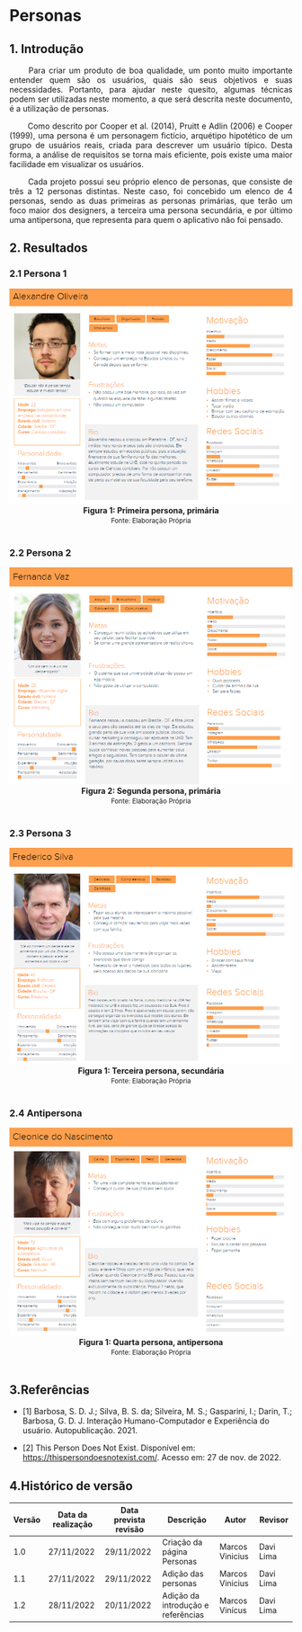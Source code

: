 # Personas

## 1. Introdução

<p align = "justify"> &emsp;&emsp; Para criar um produto de boa qualidade, um ponto muito importante entender quem são os usuários, quais são seus objetivos e suas necessidades. Portanto, para ajudar neste quesito, algumas técnicas podem ser utilizadas neste momento, a que será descrita neste documento, é a utilização de personas.


<p align = "justify"> &emsp;&emsp; Como descrito por  Cooper et al. (2014), Pruitt e Adlin (2006) e Cooper (1999), uma persona é um personagem fictício, arquétipo hipotético de um grupo de usuários reais,
criada para descrever um usuário típico. Desta forma, a análise de requisitos se torna mais eficiente, pois existe uma maior facilidade em visualizar os usuários. 

<p align = "justify"> &emsp;&emsp; Cada projeto possui seu próprio elenco de personas, que consiste de três a 12 personas distintas. Neste caso, foi concebido um elenco de 4 personas, sendo as duas primeiras as personas primárias, que terão um foco maior dos designers, a terceira uma persona secundária, e por último uma antipersona, que representa para quem o aplicativo não foi pensado.


## 2. Resultados

### 2.1 Persona 1

<img src = ..\Assets\personas\Persona1.png>

<figcaption align='center'>
    <b>Figura 1: Primeira persona, primária</b>
    <br><small>Fonte: Elaboração Própria</small>
</figcaption> </center> <br />


### 2.2 Persona 2

<img src = ..\Assets\personas\Persona2.png>

<figcaption align='center'>
    <b>Figura 2: Segunda persona, primária</b>
    <br><small>Fonte: Elaboração Própria</small>
</figcaption> </center> <br />


### 2.3 Persona 3

<img src = ..\Assets\personas\Persona3.png>

<figcaption align='center'>
    <b>Figura 1: Terceira persona, secundária</b>
    <br><small>Fonte: Elaboração Própria</small>
</figcaption> </center> <br />


### 2.4 Antipersona

<img src = ..\Assets\personas\Persona4.png>

<figcaption align='center'>
    <b>Figura 1: Quarta persona, antipersona</b>
    <br><small>Fonte: Elaboração Própria</small>
</figcaption> </center> <br />


## 3.Referências

- [1] Barbosa, S. D. J.; Silva, B. S. da; Silveira, M. S.; Gasparini, I.; Darin, T.; Barbosa, G. D. J. Interação Humano-Computador e Experiência do usuário. Autopublicação. 2021.

- [2] This Person Does Not Exist. Disponível em: https://thispersondoesnotexist.com/. Acesso em: 27 de nov. de 2022.



## 4.Histórico de versão

| Versão | Data da realização | Data prevista revisão | Descrição | Autor | Revisor |
|--------|------|------|-----------|-------|---------|
| 1.0    | 27/11/2022 | 29/11/2022 | Criação da página Personas | Marcos Vinicius | Davi Lima |
| 1.1    | 27/11/2022 | 29/11/2022 | Adição das personas | Marcos Vinicius | Davi Lima |
| 1.2    | 28/11/2022 | 20/11/2022 | Adição da introdução e referências | Marcos Vinícus | Davi Lima |
